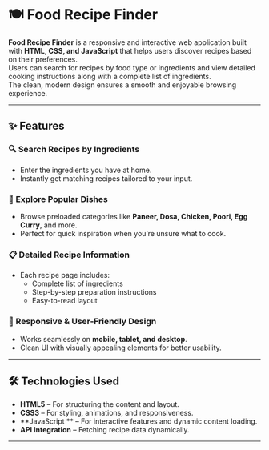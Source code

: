 # 🍽️ Food Recipe Finder

**Food Recipe Finder** is a responsive and interactive web application built with **HTML, CSS, and JavaScript** that helps users discover recipes based on their preferences.  
Users can search for recipes by food type or ingredients and view detailed cooking instructions along with a complete list of ingredients.  
The clean, modern design ensures a smooth and enjoyable browsing experience.

---

## ✨ Features

### 🔍 Search Recipes by Ingredients
- Enter the ingredients you have at home.
- Instantly get matching recipes tailored to your input.

### 🍲 Explore Popular Dishes
- Browse preloaded categories like **Paneer, Dosa, Chicken, Poori, Egg Curry**, and more.
- Perfect for quick inspiration when you’re unsure what to cook.

### 📋 Detailed Recipe Information
- Each recipe page includes:
  - Complete list of ingredients
  - Step-by-step preparation instructions
  - Easy-to-read layout

### 📱 Responsive & User-Friendly Design
- Works seamlessly on **mobile, tablet, and desktop**.
- Clean UI with visually appealing elements for better usability.

---

## 🛠️ Technologies Used
- **HTML5** – For structuring the content and layout.
- **CSS3** – For styling, animations, and responsiveness.
- **JavaScript ** – For interactive features and dynamic content loading.
- **API Integration** – Fetching recipe data dynamically.

---
